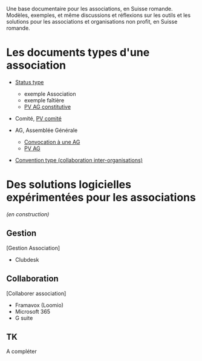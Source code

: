 Une base documentaire pour les associations, en Suisse romande.
Modèles, exemples, et même discussions et réflexions sur les outils et les solutions pour les associations et organisations non profit, en Suisse romande.

# Les documents types d'une association
* [Status type](https://github.com/SolutionsDurables/Published.Docs/blob/master/Statuts-type-Art60.md)
  * exemple Association
  * exemple faîtière
  * [PV AG constitutive](https://github.com/SolutionsDurables/Published.Docs/blob/master/PV-constitutive.md)

* Comité, [PV comité](https://github.com/SolutionsDurables/Published.Docs/blob/master/PV-comite.md)
* AG, Assemblée Générale
  * [Convocation à une AG](https://github.com/SolutionsDurables/Published.Docs/blob/master/CONVOC-AG.md)
  * [PV AG](https://github.com/SolutionsDurables/Published.Docs/blob/master/PV-assemblee.md)
 

* [Convention type (collaboration inter-organisations)](https://github.com/SolutionsDurables/Published.Docs/blob/master/conventions.md)

# Des solutions logicielles expérimentées pour les associations
_(en construction)_
## Gestion
[Gestion Association]
* Clubdesk

## Collaboration
[Collaborer association]
* Framavox (Loomio)
* Microsoft 365
* G suite

## TK
A compléter
